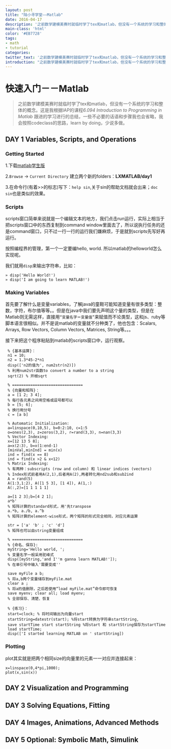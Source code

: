 ```yaml
---
layout: post
title: "陆小寻学堂——Matlab"
date: 2016-04-17
description: '之前数学建模美赛时就临时学了tex和matlab，但没有一个系统的学习和整体的概念。这是我根据IAP的课程6.094 Introduction to Programming in Matlab跟进的学习进行的总结'
main-class: 'html'
color: '#EB7728'
tags:
- math
- tutorial
categories:
twitter_text: '之前数学建模美赛时就临时学了tex和matlab，但没有一个系统的学习和整体的概念。这是我根据IAP的课程6.094 Introduction to Programming in Matlab跟进的学习进行的总结'
introduction: "之前数学建模美赛时就临时学了tex和matlab，但没有一个系统的学习和整体的概念。这是我根据IAP的课程6.094 Introduction to Programming in Matlab跟进的学习进行的总结"
---
```



快速入门－－Matlab
=================

> 之前数学建模美赛时就临时学了tex和matlab，但没有一个系统的学习和整体的概念。这是我根据IAP的课程*6.094 Introduction to Programming in Matlab* 跟进的学习进行的总结，一些不必要的话语和步骤我也会省略，我会按照codeclass的思路，learn by doing，少说多做。

## DAY 1 Variables, Scripts, and Operations

### Getting Started

1.下载[matlab学生版]( https://msca.mit.edu/cgi-bin/matlab )

2.`Browse` -> `Current Directory` 建立两个新的folders：**LXMATLAB/day1**

3.在命令行(有着>>的标志)写下：`help sin`,关于sin的帮助文档就会出来；`doc sin`也是类似的效果。

### Scripts

scripts窗口简单来说就是一个编辑文本的地方，我们点击run运行，实际上相当于把scripts窗口中的东西复制到command window里面去了，所以说执行任务的还是command窗口，只不过一行一行的运行我们嫌麻烦，于是就到scripts先写好再运行。

按照编程界的管理，第一个一定要编hello, world. 所以matlab的helloworld怎么实现呢。

我们就用`disp`来输出字符串，比如：

    » disp('Hello World!')
    » disp('I am going to learn MATLAB!')

### Making Variables

首先要了解什么是变量variables，了解java的童鞋可能知道变量有很多类型：整数，字符，布尔值等等。。但是在java中我们要先声明这个量的类型，但是在Matlab则无需这样，直接用`“变量名字＝变量值”`来赋值而不论类型，这和js、ruby等脚本语言很相似。并不是说matlab的变量就不分种类了，他也包含：Scalars, Arrays, Row Vectors, Column Vectors, Matrices, String等。。。

接下来把这个程序粘贴到matlab的scripts窗口中，运行观察。

	 % {基本运算}：
     n1 = 10;
	 n2 = 1.3*45-2*n1
     disp(['n2的值为', num2str(n2)])
     % 利用num2str函数to convert a number to a string
     sqrt(2) % 开根sqrt
     
     % ===============================   
     % {向量和矩阵}：
	 a = [1 2; 3 4];
     % 每行各元素之间用空格或逗号都可以
	 b = [5; 6];
     % 换行用分号
	 c = [a b] 
     
     % Automatic Initialization:
     a=linspace(0,10,5), b=0:2:10, c=1:5
     o=ones(2,3), z=zeros(3,2), r=rand(3,3), n=nan(3,3)
     % Vector Indexing:
     x=[12 13 5 8];
     a=x(2:3), b=x(1:end-1)
     [minVal,minInd] = min(x)
     ind = find(x == 8)
     ind = find(x >2 & x<12)
     % Matrix Indexing:
     % 有两种：subscripts (row and column) 和 linear indices (vectors)
     % Index形式前者用A(2,1),后者用A(2),两者转化用nd2sub和sub2ind
     A = rand(5)
     A(1:3,1:2), A([1 5 3], [1 4]), A(1,:) 
     A(:,2)=[1 1 1 1 1]
     
     a=[1 2 3];b=[4 2 1];
     a*b'
     % 矩阵计算的standard形式，用'先transpose
     a.*b, a./b, a.^b
     % 矩阵计算的element-wise形式，两个矩阵的形式完全相同，对应元素运算
     
     str = ['a' 'b' ; 'c' 'd']
     % 矩阵也可以由string变量组成
     
     % ===============================  
     % {命名、保存}:
     myString='Hello world, ';
     % 变量名字一般采用驼峰式
	 disp([myString,'and I''m ganna learn MATLAB!']);
     % 在单引号中输入'需要变成''
     
	 save myFile a b;
     % 将a,b两个变量储存到myFile.mat
	 clear a ;
     % 将a的值删除，之后若使用“load myFile.mat”命令即可恢复
	 save myenv; clear all; load myenv;
     % 全部保存、清楚、恢复
	 
     % {练习}：
	 start=clock; % 将时间输出为向量start
	 startString=datestr(start); %将start转换为字符串startString,
	 save startTime start startString %将start 和 startString保存为startTime
     load startTime;
     disp(['I started learning MATLAB on ' startString])

### Plotting

plot其实就是把两个相同size的向量里的元素一一对应并连接起来：

	x=linspace(0,4*pi,1000);
	plot(x,sin(x))

## DAY 2 Visualization and Programming



## DAY 3 Solving Equations, Fitting

## DAY 4 Images, Animations, Advanced Methods

## DAY 5 Optional: Symbolic Math, Simulink

